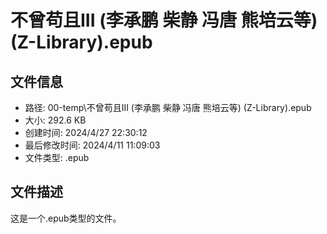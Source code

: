 ﻿# 不曾苟且III (李承鹏  柴静  冯唐  熊培云等) (Z-Library).epub

## 文件信息
- 路径: 00-temp\不曾苟且III (李承鹏  柴静  冯唐  熊培云等) (Z-Library).epub
- 大小: 292.6 KB
- 创建时间: 2024/4/27 22:30:12
- 最后修改时间: 2024/4/11 11:09:03
- 文件类型: .epub

## 文件描述
这是一个.epub类型的文件。

